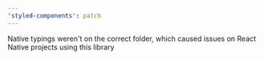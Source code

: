 ```yaml
---
'styled-components': patch
---
```


Native typings weren't on the correct folder, which caused issues on React Native projects using this library
